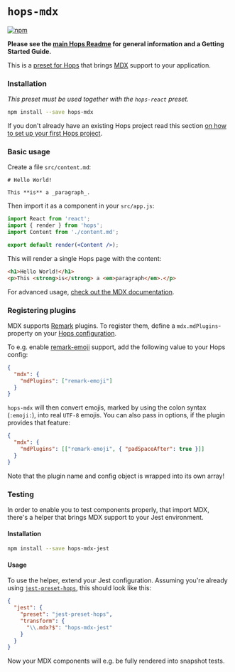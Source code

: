 # `hops-mdx`

[![npm](https://img.shields.io/npm/v/hops-mdx.svg)](https://www.npmjs.com/package/hops-mdx)

**Please see the [main Hops Readme](https://github.com/xing/hops/blob/master/README.md) for general information and a Getting Started Guide.**

This is a [preset for Hops](https://github.com/xing/hops/tree/master#presets) that brings [MDX](https://mdxjs.com/) support to your application.

### Installation

_This preset must be used together with the `hops-react` preset._

```bash
npm install --save hops-mdx
```

If you don't already have an existing Hops project read this section [on how to set up your first Hops project](https://github.com/xing/hops/tree/master#quick-start).

### Basic usage

Create a file `src/content.md`:

```mdx
# Hello World!

This **is** a _paragraph_.
```

Then import it as a component in your `src/app.js`:

```jsx
import React from 'react';
import { render } from 'hops';
import Content from './content.md';

export default render(<Content />);
```

This will render a single Hops page with the content:

```html
<h1>Hello World!</h1>
<p>This <strong>is</strong> a <em>paragraph</em>.</p>
```

For advanced usage, [check out the MDX documentation](https://mdxjs.com/).

### Registering plugins

MDX supports [Remark](https://github.com/wooorm/remark) plugins. To register them, define a `mdx.mdPlugins`-property on your [Hops configuration](https://github.com/xing/hops#configuration).

To e.g. enable [remark-emoji](https://www.npmjs.com/package/remark-emoji) support, add the following value to your Hops config:

```json
{
  "mdx": {
    "mdPlugins": ["remark-emoji"]
  }
}
```

`hops-mdx` will then convert emojis, marked by using the colon syntax (`:emoji:`), into real `UTF-8` emojis. You can also pass in options, if the plugin provides that feature:

```json
{
  "mdx": {
    "mdPlugins": [["remark-emoji", { "padSpaceAfter": true }]]
  }
}
```

Note that the plugin name and config object is wrapped into its own array!

### Testing

In order to enable you to test components properly, that import MDX, there's a helper that brings MDX support to your Jest environment.

#### Installation

```bash
npm install --save hops-mdx-jest
```

#### Usage

To use the helper, extend your Jest configuration. Assuming you're already using [`jest-preset-hops`](https://github.com/xing/hops/tree/master/packages/jest-preset), this should look like this:

```json
{
  "jest": {
    "preset": "jest-preset-hops",
    "transform": {
      "\\.mdx?$": "hops-mdx-jest"
    }
  }
}
```

Now your MDX components will e.g. be fully rendered into snapshot tests.
